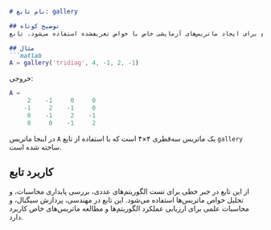 ```markdown
# نام تابع: gallery

## توضیح کوتاه
این تابع برای ایجاد ماتریس‌های آزمایشی خاص با خواص تعریف‌شده استفاده می‌شود. تابع `gallery` مجموعه‌ای از ماتریس‌های استاندارد (مانند هیلبرت، توئوپلیتز، یا ماتریس‌های تصادفی) را برای تست الگوریتم‌ها فراهم می‌کند.

## مثال
```matlab
A = gallery('tridiag', 4, -1, 2, -1)
```

خروجی:
```matlab
A =
     2    -1     0     0
    -1     2    -1     0
     0    -1     2    -1
     0     0    -1     2
```

در اینجا ماتریس `A` یک ماتریس سه‌قطری ۴×۴ است که با استفاده از تابع `gallery` ساخته شده است.

## کاربرد تابع
از این تابع در جبر خطی برای تست الگوریتم‌های عددی، بررسی پایداری محاسبات، و تحلیل خواص ماتریس‌ها استفاده می‌شود. این تابع در مهندسی، پردازش سیگنال، و محاسبات علمی برای ارزیابی عملکرد الگوریتم‌ها و مطالعه ماتریس‌های خاص کاربرد دارد.
```